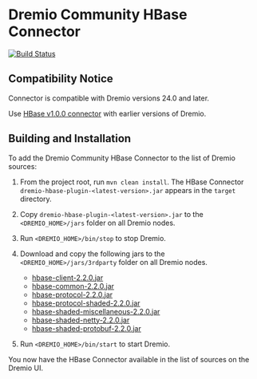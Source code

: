 # Dremio Community HBase Connector

[![Build Status](https://travis-ci.org/dremio-hub/dremio-hbase-connector.svg?branch=master)](https://travis-ci.org/dremio-hub/dremio-hbase-connector)

## Compatibility Notice

Connector is compatible with Dremio versions 24.0 and later.

Use [HBase v1.0.0 connector](https://github.com/dremio-hub/dremio-hbase-connector/releases/tag/v1.0.0) with earlier versions of Dremio.

## Building and Installation

To add the Dremio Community HBase Connector to the list of Dremio sources:

1. From the project root, run `mvn clean install`. 
   The HBase Connector `dremio-hbase-plugin-<latest-version>.jar` appears in the `target` directory.

1. Copy `dremio-hbase-plugin-<latest-version>.jar` to the `<DREMIO_HOME>/jars` folder on all Dremio
 nodes.

1. Run `<DREMIO_HOME>/bin/stop` to stop Dremio.

1. Download and copy the following jars to the `<DREMIO_HOME>/jars/3rdparty` folder on all Dremio nodes.
    * [hbase-client-2.2.0.jar](https://repo1.maven.org/maven2/org/apache/hbase/hbase-client/2.2.0/hbase-client-2.2.0.jar)
    * [hbase-common-2.2.0.jar](https://repo1.maven.org/maven2/org/apache/hbase/hbase-common/2.2.0/hbase-common-2.2.0.jar)
    * [hbase-protocol-2.2.0.jar](https://repo1.maven.org/maven2/org/apache/hbase/hbase-protocol/2.2.0/hbase-protocol-2.2.0.jar)
    * [hbase-protocol-shaded-2.2.0.jar](https://repo1.maven.org/maven2/org/apache/hbase/hbase-protocol-shaded/2.2.0/hbase-protocol-shaded-2.2.0.jar)
    * [hbase-shaded-miscellaneous-2.2.0.jar](https://repo1.maven.org/maven2/org/apache/hbase/thirdparty/hbase-shaded-miscellaneous/2.2.0/hbase-shaded-miscellaneous-2.2.0.jar)
    * [hbase-shaded-netty-2.2.0.jar](https://repo1.maven.org/maven2/org/apache/hbase/thirdparty/hbase-shaded-netty/2.2.0/hbase-shaded-netty-2.2.0.jar)
    * [hbase-shaded-protobuf-2.2.0.jar](https://repo1.maven.org/maven2/org/apache/hbase/thirdparty/hbase-shaded-protobuf/2.2.0/hbase-shaded-protobuf-2.2.0.jar)

1. Run `<DREMIO_HOME>/bin/start` to start Dremio.

You now have the HBase Connector available in the list of sources on the Dremio UI.